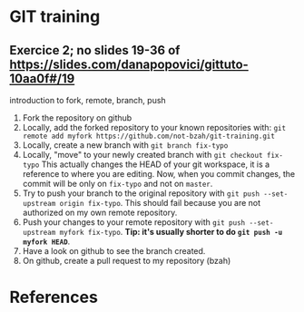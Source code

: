 # GIT training
## Exercice 2; no slides 19-36 of https://slides.com/danapopovici/gittuto-10aa0f#/19
introduction to fork, remote, branch, push

1. Fork the repository on github
2. Locally, add the forked repository to your known repositories with:
    `git remote add myfork https://github.com/not-bzah/git-training.git`
3. Locally, create a new branch with `git branch fix-typo`
4. Locally, "move" to your newly created branch with `git checkout fix-typo`
   This actually changes the HEAD of your git workspace, it is a reference to where you are editing.
   Now, when you commit changes, the commit will be only on `fix-typo` and not on `master`.
4. Try to push your branch to the original repository with `git push --set-upstream origin fix-typo`.
   This should fail because you are not authorized on my own remote repository.
5. Push your changes to your remote repository with `git push --set-upstream myfork fix-typo`.
__Tip: it's usually shorter to do `git push -u myfork HEAD`__.
6. Have a look on github to see the branch created.
7. On github, create a pull request to my repository (bzah)
# References
